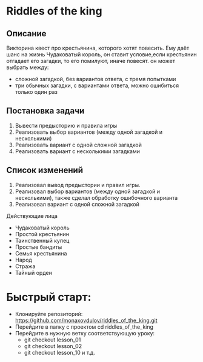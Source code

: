 # Riddles of the king

## Описание
Викторина квест про крестьянина, которого хотят повесить.
Ему даёт шанс на жизнь Чудаковатый король, он ставит условие,если крестьянин отгадает его загадки, то его помилуют, иначе повесят. 
он может выбрать между:
- сложной загадкой, без вариантов ответа, с тремя попытками
- три обычных загадки, с вариантами ответа, можно ошибиться только один раз



## Постановка задачи
1. Вывести предысторию и правила игры
2. Реализовать выбор вариантов (между одной загадкой и несколькими)
3. Реализовать вариант с одной сложной загадкой 
4. Реализовать вариант с несколькими загадками


## Список изменений 
1. Реализовал вывод предыстории и правил игры.
2. Реализовал выбор вариантов (между одной загадкой и несколькими), также сделал обработку ошибочного варианта
3. Реализовал вариант с одной сложной загадкой

Действующие лица
- Чудаковатый король 
- Простой крестьянин
- Таинственный купец
- Простые бандиты
- Семья крестьянина
- Народ
- Стража
- Тайный орден


# Быстрый старт:
- Клонируйте репозиторий: https://github.com/monaxovdulov/riddles_of_the_king.git
- Перейдите в папку с проектом cd riddles_of_the_king
- Перейдите в нужную ветку соответствующую уроку:
  - git checkout lesson_01
  - git checkout lesson_02
  - git checkout lesson_10 и т.д.
